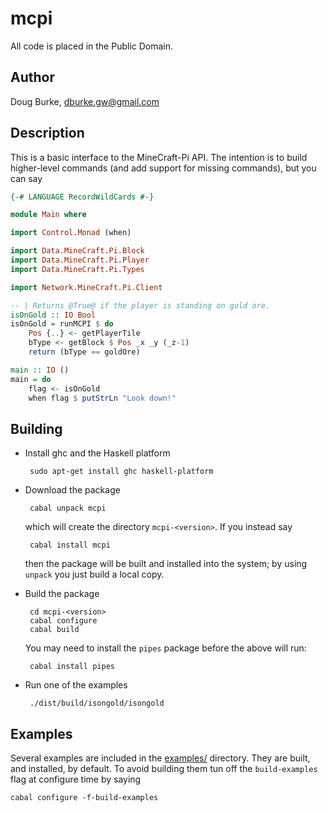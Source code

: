 mcpi
====

All code is placed in the Public Domain.

Author
------

Doug Burke, dburke.gw@gmail.com

Description
-----------

This is a basic interface to the MineCraft-Pi API. The intention is
to build higher-level commands (and add support for missing commands),
but you can say

```haskell
{-# LANGUAGE RecordWildCards #-}

module Main where

import Control.Monad (when)

import Data.MineCraft.Pi.Block 
import Data.MineCraft.Pi.Player
import Data.MineCraft.Pi.Types

import Network.MineCraft.Pi.Client

-- | Returns @True@ if the player is standing on gold ore.
isOnGold :: IO Bool
isOnGold = runMCPI $ do
    Pos {..} <- getPlayerTile
    bType <- getBlock $ Pos _x _y (_z-1)
    return (bType == goldOre)

main :: IO ()
main = do
    flag <- isOnGold
    when flag $ putStrLn "Look down!"
```

Building
--------

 * Install ghc and the Haskell platform

        sudo apt-get install ghc haskell-platform

 * Download the package

        cabal unpack mcpi

   which will create the directory `mcpi-<version>`. If you instead
   say

        cabal install mcpi

   then the package will be built and installed into the system; by
   using `unpack` you just build a local copy.

 * Build the package

        cd mcpi-<version>
        cabal configure
        cabal build

   You may need to install the `pipes` package before the above
   will run:

        cabal install pipes

 * Run one of the examples

        ./dist/build/isongold/isongold 

Examples
--------

Several examples are included in the 
[examples/](https://github.com/DougBurke/hmcpi/blob/master/examples/)
directory. They are built, and installed, by default. To avoid
building them tun off the `build-examples` flag at configure time by
saying

    cabal configure -f-build-examples

